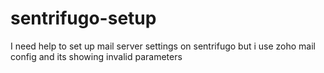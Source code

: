 # sentrifugo-setup
I need help to set up mail server settings on sentrifugo but i use zoho mail config and its showing invalid parameters
